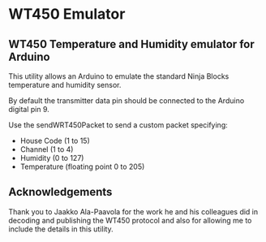 WT450 Emulator
==============

WT450 Temperature and Humidity emulator for Arduino
---------------------------------------------------

This utility allows an Arduino to emulate the standard Ninja Blocks temperature and humidity sensor.

By default the transmitter data pin should be connected to the Arduino digital pin 9.

Use the sendWRT450Packet to send a custom packet specifying:

- House Code (1 to 15)
- Channel (1 to 4)
- Humidity (0 to 127)
- Temperature (floating point 0 to 205)

Acknowledgements
----------------
Thank you to Jaakko Ala-Paavola for the work he and his colleagues did in decoding and publishing the WT450 protocol and also for allowing me to include the details in this utility.
